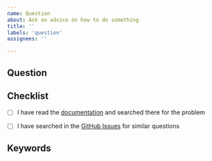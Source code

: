 ```yaml
---
name: Question
about: Ask an advice on how to do something
title: ''
labels: 'question'
assignees: ''

---
```

## Question

<!-- What problem do you currently face and see no solution for it? -->

<!-- If possible, explain what other ways did you try to solve the problem? -->


## Checklist

- [ ] I have read the [documentation](https://kopf.readthedocs.io/en/latest/) and searched there for the problem
- [ ] I have searched in the [GitHub Issues](https://github.com/zalando-incubator/kopf/issues?utf8=%E2%9C%93&q=) for similar questions


## Keywords

<!-- Which keywords did you search for in the documentation/issue for this problem? -->
